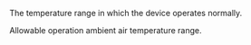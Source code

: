 The temperature range in which the device operates normally.

Allowable operation ambient air temperature range.

